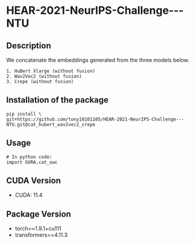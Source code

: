 # HEAR-2021-NeurIPS-Challenge---NTU

## Description

We concatenate the embeddings generated from the three models below.

```
1. HuBert Xlarge (without fusion)
2. Wav2Vec2 (without fusion)
3. Crepe (without fusion)
```

## Installation of the package

```shell
pip install \
git+https://github.com/tony10101105/HEAR-2021-NeurIPS-Challenge---NTU.git@cat_hubert_wav2vec2_crepe
```

## Usage

```python3
# In python code:
import GURA.cat_xwc
```
## CUDA Version

* CUDA: 11.4

## Package Version

* torch==1.9.1+cu111
* transformers==4.11.3
